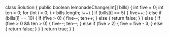 class Solution {
    public boolean lemonadeChange(int[] bills) {
        int five = 0;
        int ten = 0;
        for (int i = 0; i < bills.length; i++) {
            if (bills[i] == 5) {
                five++;
            } else if (bills[i] == 10) {
                if (five > 0) {
                    five--;
                    ten++;
                } else {
                    return false;
                }
            } else {
                if (five > 0 && ten > 0) {
                    five--;
                    ten--;
                } else if (five > 2) {
                    five = five - 3;
                } else {
                    return false;
                }
            }
        }
        return true;
    }
}
